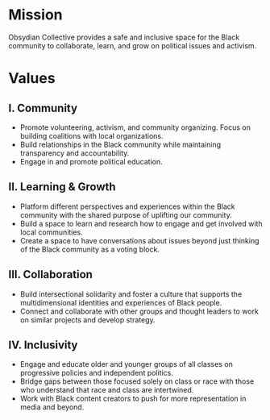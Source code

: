 # Mission
Obsydian Collective provides a safe and inclusive space for the Black community to collaborate, learn, and grow on political issues and activism.

# Values
## I. Community
- Promote volunteering, activism, and community organizing. Focus on building coalitions with local organizations.
- Build relationships in the Black community while maintaining transparency and accountability.
- Engage in and promote political education.


## II. Learning & Growth
- Platform different perspectives and experiences within the Black community with the shared purpose of uplifting our community.
- Build a space to learn and research how to engage and get involved with local communities.
- Create a space to have conversations about issues beyond just thinking of the Black community as a voting block.


## III. Collaboration
- Build intersectional solidarity and foster a culture that supports the multidimensional identities and experiences of Black people.
- Connect and collaborate with other groups and thought leaders to work on similar projects and develop strategy.


## IV. Inclusivity
- Engage and educate older and younger groups of all classes on progressive policies and independent politics.
- Bridge gaps between those focused solely on class or race with those who understand that race and class are intertwined.
- Work with Black content creators to push for more representation in media and beyond.
